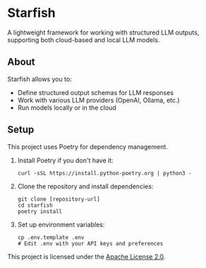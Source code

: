# Starfish

A lightweight framework for working with structured LLM outputs, supporting both cloud-based and local LLM models.

## About

Starfish allows you to:
- Define structured output schemas for LLM responses
- Work with various LLM providers (OpenAI, Ollama, etc.)
- Run models locally or in the cloud

## Setup

This project uses Poetry for dependency management.

1. Install Poetry if you don't have it:
   ```
   curl -sSL https://install.python-poetry.org | python3 -
   ```

2. Clone the repository and install dependencies:
   ```
   git clone [repository-url]
   cd starfish
   poetry install
   ```

3. Set up environment variables:
   ```
   cp .env.template .env
   # Edit .env with your API keys and preferences
   ```


This project is licensed under the [Apache License 2.0](./LICENSE).
